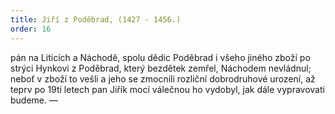 ```yaml
---
title: Jiří z Poděbrad, (1427 - 1456.)
order: 16
---
```

pán na Liticích a Náchodě, spolu dědic Poděbrad i všeho jiného zboží po strýci Hynkovi z
Poděbrad, který bezdětek zemřel, Náchodem nevládnul; neboť v zboží to vešli a jeho se
zmocnili rozliční dobrodruhové urození, až teprv po 19ti letech pan Jiřík mocí válečnou ho
vydobyl, jak dále vypravovati budeme. —


